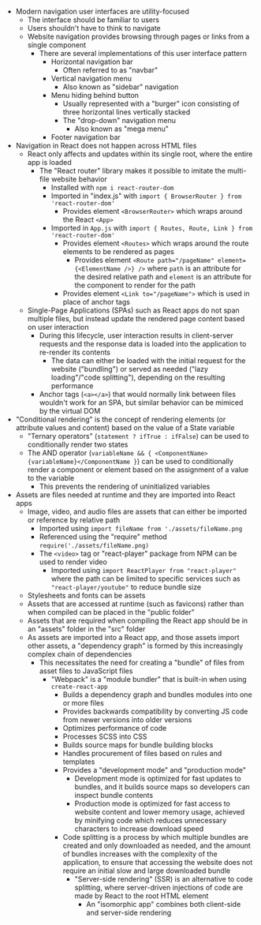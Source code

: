 - Modern navigation user interfaces are utility-focused
  - The interface should be familiar to users
  - Users shouldn't have to think to navigate
  - Website navigation provides browsing through pages or links from a single component
    - There are several implementations of this user interface pattern
      - Horizontal navigation bar
        - Often referred to as "navbar"
      - Vertical navigation menu
        - Also known as "sidebar" navigation
      - Menu hiding behind button
        - Usually represented with a "burger" icon consisting of three horizontal lines vertically stacked
        - The "drop-down" navigation menu
          - Also known as "mega menu"
      - Footer navigation bar
- Navigation in React does not happen across HTML files
  - React only affects and updates within its single root, where the entire app is loaded
    - The "React router" library makes it possible to imitate the multi-file website behavior
      - Installed with `npm i react-router-dom`
      - Imported in "index.js" with `import { BrowserRouter } from 'react-router-dom'`
        - Provides element `<BrowserRouter>` which wraps around the React `<App>`
      - Imported in `App.js` with `import { Routes, Route, Link } from 'react-router-dom'`
        - Provides element `<Routes>` which wraps around the route elements to be rendered as pages
          - Provides element `<Route path="/pageName" element={<ElementName />} />` where `path` is an attribute for the desired relative path and `element` is an attribute for the component to render for the path
        - Provides element `<Link to="/pageName">` which is used in place of anchor tags
  - Single-Page Applications (SPAs) such as React apps do not span multiple files, but instead update the rendered page content based on user interaction
    - During this lifecycle, user interaction results in client-server requests and the response data is loaded into the application to re-render its contents
      - The data can either be loaded with the initial request for the website ("bundling") or served as needed ("lazy loading"/"code splitting"), depending on the resulting performance
    - Anchor tags (`<a></a>`) that would normally link between files wouldn't work for an SPA, but similar behavior can be mimiced by the virtual DOM
- "Conditional rendering" is the concept of rendering elements (or attribute values and content) based on the value of a State variable
  - "Ternary operators" (`statement ? ifTrue : ifFalse`) can be used to conditionally render two states
  - The AND operator (`variableName && { <ComponentName>{variableName}</ComponentName }`) can be used to conditionally render a component or element based on the assignment of a value to the variable
    - This prevents the rendering of uninitialized variables
- Assets are files needed at runtime and they are imported into React apps
  - Image, video, and audio files are assets that can either be imported or reference by relative path
    - Imported using `import fileName from './assets/fileName.png`
    - Referenced using the "require" method `require('./assets/fileName.png)`
    - The `<video>` tag or "react-player" package from NPM can be used to render video
      - Imported using `import ReactPlayer from "react-player"` where the path can be limited to specific services such as `"react-player/youtube"` to reduce bundle size
  - Stylesheets and fonts can be assets
  - Assets that are accessed at runtime (such as favicons) rather than when compiled can be placed in the "public folder"
  - Assets that are required when compiling the React app should be in an "assets" folder in the "src" folder
  - As assets are imported into a React app, and those assets import other assets, a "dependency graph" is formed by this increasingly complex chain of dependencies
    - This necessitates the need for creating a "bundle" of files from asset files to JavaScript files
      - "Webpack" is a "module bundler" that is built-in when using `create-react-app`
        - Builds a dependency graph and bundles modules into one or more files
        - Provides backwards compatibility by converting JS code from newer versions into older versions
        - Optimizes performance of code
        - Processes SCSS into CSS
        - Builds source maps for bundle building blocks
        - Handles procurement of files based on rules and templates
        - Provides a "development mode" and "production mode"
          - Development mode is optimized for fast updates to bundles, and it builds source maps so developers can inspect bundle contents
          - Production mode is optimized for fast access to website content and lower memory usage, achieved by minifying code which reduces unnecessary characters to increase download speed
        - Code splitting is a process by which multiple bundles are created and only downloaded as needed, and the amount of bundles increases with the complexity of the application, to ensure that accessing the website does not require an initial slow and large downloaded bundle
          - "Server-side rendering" (SSR) is an alternative to code splitting, where server-driven injections of code are made by React to the root HTML element
            - An "isomorphic app" combines both client-side and server-side rendering